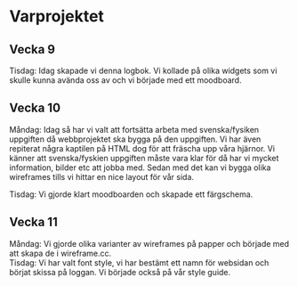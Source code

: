 # Varprojektet

## Vecka 9
Tisdag: Idag skapade vi denna logbok. Vi kollade på olika widgets som vi skulle kunna avända oss av och vi började med ett moodboard. 

## Vecka 10
Måndag: Idag så har vi valt att fortsätta arbeta med svenska/fysiken uppgiften då webbprojektet ska bygga på den uppgiften.  Vi har även repiterat några kaptilen på HTML dog för att fräscha upp våra hjärnor.  Vi känner att svenska/fyskien uppgiften måste vara klar för då har vi mycket information, bilder etc att jobba med. Sedan med det kan vi bygga olika wireframes tills vi hittar en nice layout för vår sida.

Tisdag: Vi gjorde klart moodboarden och skapade ett färgschema. 

## Vecka 11
Måndag: Vi gjorde olika varianter av wireframes på papper och började med att skapa de i wireframe.cc.  
Tisdag: Vi har valt font style, vi har bestämt ett namn för websidan och börjat skissa på loggan. Vi började också på vår style guide. 
